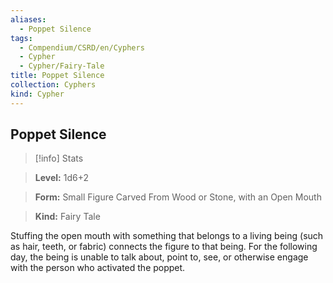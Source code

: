 ```yaml
---
aliases:
  - Poppet Silence
tags:
  - Compendium/CSRD/en/Cyphers
  - Cypher
  - Cypher/Fairy-Tale
title: Poppet Silence
collection: Cyphers
kind: Cypher
---
```

## Poppet Silence    
>[!info] Stats    
> **Level:** 1d6+2    
> **Form:** Small Figure Carved From Wood or Stone, with an Open Mouth    
> **Kind:** Fairy Tale  
    
Stuffing the open mouth with something that belongs to a living being (such as hair, teeth, or fabric) connects the figure to that being. For the following day, the being is unable to talk about, point to, see, or otherwise engage with the person who activated the poppet.